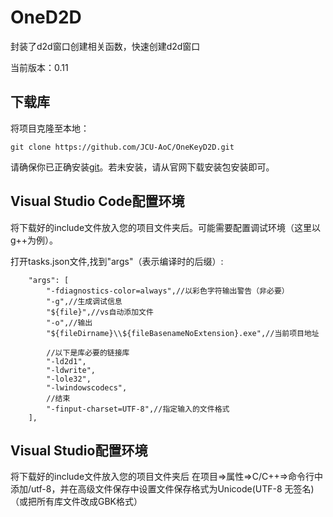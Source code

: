 # OneD2D
封装了d2d窗口创建相关函数，快速创建d2d窗口

当前版本：0.11

## 下载库
将项目克隆至本地：
```
git clone https://github.com/JCU-AoC/OneKeyD2D.git
```
请确保你已正确安装[git](https://git-scm.com/)。若未安装，请从官网下载安装包安装即可。

## Visual Studio Code配置环境
将下载好的include文件放入您的项目文件夹后。可能需要配置调试环境（这里以g++为例）。

打开tasks.json文件,找到"args"（表示编译时的后缀）:
```
    "args": [
        "-fdiagnostics-color=always",//以彩色字符输出警告（非必要）
        "-g",//生成调试信息
        "${file}",//vs自动添加文件
        "-o",//输出
        "${fileDirname}\\${fileBasenameNoExtension}.exe",//当前项目地址

        //以下是库必要的链接库
        "-ld2d1",
        "-ldwrite",
        "-lole32",
        "-lwindowscodecs",
        //结束
        "-finput-charset=UTF-8",//指定输入的文件格式
    ],
```
## Visual Studio配置环境
将下载好的include文件放入您的项目文件夹后
在项目=>属性=>C/C++=>命令行中添加/utf-8，并在高级文件保存中设置文件保存格式为Unicode(UTF-8 无签名)
（或把所有库文件改成GBK格式）
